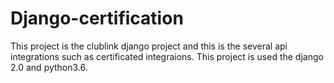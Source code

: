 # Django-certification

This project is the clublink django project and this is the several api integrations such as certificated integraions. This project is used the django 2.0 and python3.6.